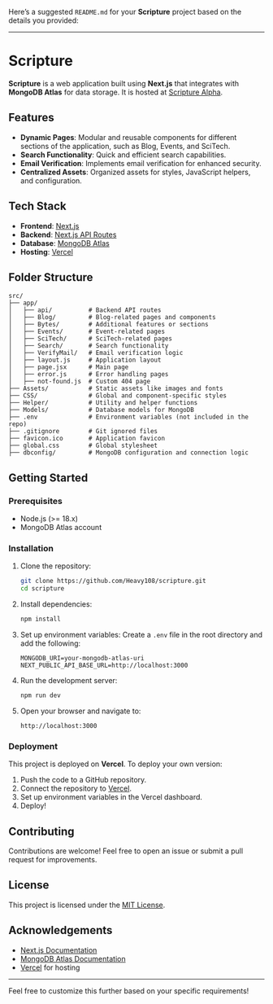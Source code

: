 Here’s a suggested `README.md` for your **Scripture** project based on the details you provided:

---

# Scripture

**Scripture** is a web application built using **Next.js** that integrates with **MongoDB Atlas** for data storage. It is hosted at [Scripture Alpha](https://scripture-alpha.vercel.app).

## Features

- **Dynamic Pages**: Modular and reusable components for different sections of the application, such as Blog, Events, and SciTech.
- **Search Functionality**: Quick and efficient search capabilities.
- **Email Verification**: Implements email verification for enhanced security.
- **Centralized Assets**: Organized assets for styles, JavaScript helpers, and configuration.

## Tech Stack

- **Frontend**: [Next.js](https://nextjs.org/)
- **Backend**: [Next.js API Routes](https://nextjs.org/docs/api-routes/introduction)
- **Database**: [MongoDB Atlas](https://www.mongodb.com/cloud/atlas)
- **Hosting**: [Vercel](https://vercel.com/)

## Folder Structure

```
src/
├── app/
│   ├── api/          # Backend API routes
│   ├── Blog/         # Blog-related pages and components
│   ├── Bytes/        # Additional features or sections
│   ├── Events/       # Event-related pages
│   ├── SciTech/      # SciTech-related pages
│   ├── Search/       # Search functionality
│   ├── VerifyMail/   # Email verification logic
│   ├── layout.js     # Application layout
│   ├── page.jsx      # Main page
│   ├── error.js      # Error handling pages
│   ├── not-found.js  # Custom 404 page
├── Assets/           # Static assets like images and fonts
├── CSS/              # Global and component-specific styles
├── Helper/           # Utility and helper functions
├── Models/           # Database models for MongoDB
├── .env              # Environment variables (not included in the repo)
├── .gitignore        # Git ignored files
├── favicon.ico       # Application favicon
├── global.css        # Global stylesheet
├── dbconfig/         # MongoDB configuration and connection logic
```

## Getting Started

### Prerequisites

- Node.js (>= 18.x)
- MongoDB Atlas account

### Installation

1. Clone the repository:
   ```bash
   git clone https://github.com/Heavy108/scripture.git
   cd scripture
   ```

2. Install dependencies:
   ```bash
   npm install
   ```

3. Set up environment variables:
   Create a `.env` file in the root directory and add the following:
   ```
   MONGODB_URI=your-mongodb-atlas-uri
   NEXT_PUBLIC_API_BASE_URL=http://localhost:3000
   ```

4. Run the development server:
   ```bash
   npm run dev
   ```

5. Open your browser and navigate to:
   ```
   http://localhost:3000
   ```

### Deployment

This project is deployed on **Vercel**. To deploy your own version:
1. Push the code to a GitHub repository.
2. Connect the repository to [Vercel](https://vercel.com).
3. Set up environment variables in the Vercel dashboard.
4. Deploy!

## Contributing

Contributions are welcome! Feel free to open an issue or submit a pull request for improvements.

## License

This project is licensed under the [MIT License](LICENSE).

## Acknowledgements

- [Next.js Documentation](https://nextjs.org/docs)
- [MongoDB Atlas Documentation](https://www.mongodb.com/docs/atlas/)
- [Vercel](https://vercel.com) for hosting

---

Feel free to customize this further based on your specific requirements!